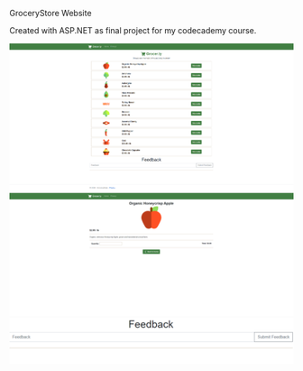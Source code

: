 GroceryStore Website

Created with ASP.NET as final project for my codecademy course.

![HomePageImage](./Photos/homePage.PNG)
![ItemPage](./Photos/page1.PNG)
![Feedback](./Photos/feedback.PNG)

